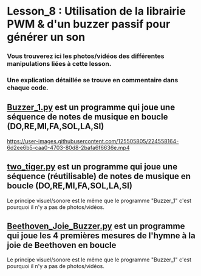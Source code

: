 # Lesson_8 : Utilisation de la librairie PWM & d'un buzzer passif pour générer un son

### Vous trouverez ici les photos/vidéos des différentes manipulations liées à cette lesson.

### Une explication détaillée se trouve en commentaire dans chaque code.

## [Buzzer_1.py](Buzzer_1.py) est un programme qui joue une séquence de notes de musique en boucle (DO,RE,MI,FA,SOL,LA,SI)

https://user-images.githubusercontent.com/125505805/224558164-6d2ee6b5-caa0-4703-80d8-2bafa6f6636e.mp4


## [two_tiger.py](two_tiger.py) est un programme qui joue une séquence (réutilisable) de notes de musique en boucle (DO,RE,MI,FA,SOL,LA,SI)

Le principe visuel/sonore est le même que le programme "Buzzer_1" c'est pourquoi il n'y a pas de photos/vidéos.

## [Beethoven_Joie_Buzzer.py](Beethoven_Joie_Buzzer.py) est un programme qui joue les 4 premières mesures de l'hymne à la joie de Beethoven en boucle

Le principe visuel/sonore est le même que le programme "Buzzer_1" c'est pourquoi il n'y a pas de photos/vidéos.
